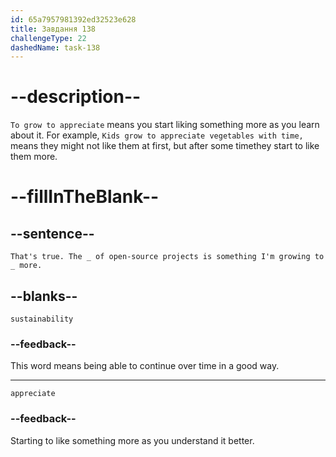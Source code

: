 ```yaml
---
id: 65a7957981392ed32523e628
title: Завдання 138
challengeType: 22
dashedName: task-138
---
```


<!--
AUDIO REFERENCE:
Tom: That's true. The sustainability of open-source projects is something I'm growing to appreciate more.
-->

# --description--

`To grow to appreciate` means you start liking something more as you learn about it. For example, `Kids grow to appreciate vegetables with time,` means they might not like them at first, but after some timethey start to like them more.

# --fillInTheBlank--

## --sentence--

`That's true. The _ of open-source projects is something I'm growing to _ more.`

## --blanks--

`sustainability`

### --feedback--

This word means being able to continue over time in a good way.

---

`appreciate`

### --feedback--

Starting to like something more as you understand it better. 
